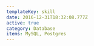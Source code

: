 ```yaml
---
templateKey: skill
date: 2016-12-31T18:32:08.777Z
active: true
category: Database
items: MySQL, Postgres
---
```

